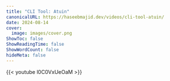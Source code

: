 ```yaml
---
title: "CLI Tool: Atuin"
canonicalURL: https://haseebmajid.dev/videos/cli-tool-atuin/
date: 2024-08-14
cover:
  image: images/cover.png
ShowToc: false
ShowReadingTime: false
ShowWordCount: false
hideMeta: false
---
```


{{< youtube l0C0VxUeOaM >}}
